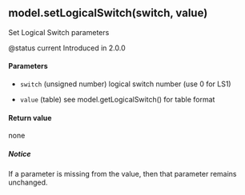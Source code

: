 <!-- This file was generated by the script. Do not edit it, any changes will be lost! -->

## model.setLogicalSwitch(switch, value)



Set Logical Switch parameters 

@status current Introduced in 2.0.0


#### Parameters

* `switch` (unsigned number) logical switch number (use 0 for LS1)

* `value` (table) see model.getLogicalSwitch() for table format



#### Return value

none

##### Notice
If a parameter is missing from the value, then 
that parameter remains unchanged.


